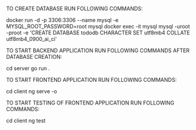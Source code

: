 TO CREATE DATABASE RUN FOLLOWING COMMANDS:

docker run -d -p 3306:3306 --name mysql -e MYSQL_ROOT_PASSWORD=root mysql
docker exec -it mysql mysql -uroot -proot -e 'CREATE DATABASE tododb CHARACTER SET utf8mb4 COLLATE utf8mb4_0900_ai_ci'

TO START BACKEND APPLICATION RUN FOLLOWING COMMANDS AFTER DATABASE CREATION:

cd server
go run .

TO START FRONTEND APPLICATION RUN FOLLOWING COMMANDS:

cd client
ng serve -o

TO START TESTING OF FRONTEND APPLICATION RUN FOLLOWING COMMANDS:

cd client
ng test